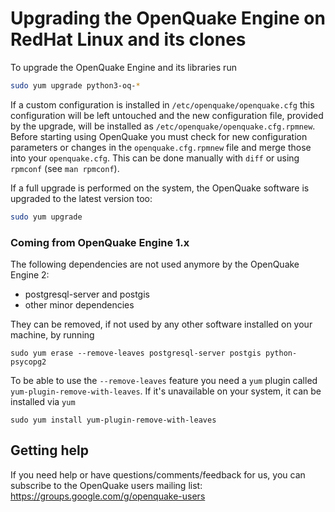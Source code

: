 # Upgrading the OpenQuake Engine on RedHat Linux and its clones

To upgrade the OpenQuake Engine and its libraries run

```bash
sudo yum upgrade python3-oq-*
```

If a custom configuration is installed in `/etc/openquake/openquake.cfg` this configuration will be left untouched and the new configuration file, provided by the upgrade, will be installed as `/etc/openquake/openquake.cfg.rpmnew`. Before starting using OpenQuake you must check for new configuration parameters or changes in the `openquake.cfg.rpmnew` file and merge those into your `openquake.cfg`. This can be done manually with `diff` or using `rpmconf` (see `man rpmconf`).

If a full upgrade is performed on the system, the OpenQuake software is upgraded to the latest version too:

```bash
sudo yum upgrade
```

### Coming from OpenQuake Engine 1.x

The following dependencies are not used anymore by the OpenQuake Engine 2:
- postgresql-server and postgis
- other minor dependencies

They can be removed, if not used by any other software installed on your machine, by running

```
sudo yum erase --remove-leaves postgresql-server postgis python-psycopg2
```

To be able to use the `--remove-leaves` feature you need a `yum` plugin called `yum-plugin-remove-with-leaves`. If it's unavailable on your system, it can be installed via `yum`

```
sudo yum install yum-plugin-remove-with-leaves
```

## Getting help
If you need help or have questions/comments/feedback for us, you can subscribe to the OpenQuake users mailing list: https://groups.google.com/g/openquake-users
